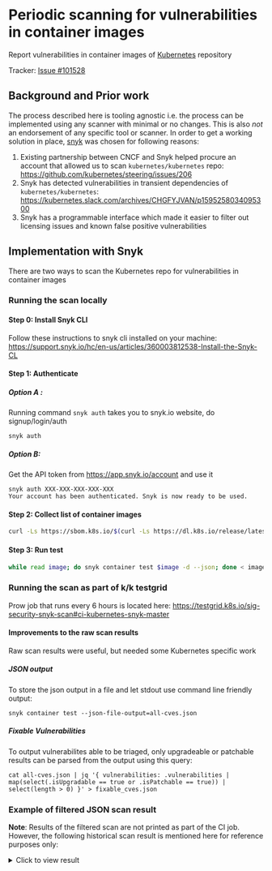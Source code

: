 # Periodic scanning for vulnerabilities in container images

Report vulnerabilities in container images
of [Kubernetes](https://github.com/kubernetes/kubernetes) repository

Tracker: [Issue #101528](https://github.com/kubernetes/kubernetes/issues/101528)

## Background and Prior work

The process described here is tooling agnostic i.e. the process can be
implemented using any scanner with minimal or no changes. This is also _not_ an
endorsement of any specific tool or scanner. In order to get a working solution
in place, [snyk](https://snyk.io/) was chosen for following reasons:

1. Existing partnership between CNCF and Snyk helped procure an account that
   allowed us to scan `kubernetes/kubernetes`
   repo: https://github.com/kubernetes/steering/issues/206
2. Snyk has detected vulnerabilities in transient dependencies of
   `kubernetes/kubernetes`: https://kubernetes.slack.com/archives/CHGFYJVAN/p1595258034095300
3. Snyk has a programmable interface which made it easier to filter out
   licensing issues and known false positive vulnerabilities

## Implementation with Snyk

There are two ways to scan the Kubernetes repo for vulnerabilities in
container images

### Running the scan locally

#### Step 0: Install Snyk CLI

Follow these instructions to snyk cli installed on your
machine: https://support.snyk.io/hc/en-us/articles/360003812538-Install-the-Snyk-CL

#### Step 1: Authenticate

##### Option A :

Running command `snyk auth` takes you to snyk.io website, do signup/login/auth

```
snyk auth
```

##### Option B:

Get the API token from https://app.snyk.io/account and use it

```
snyk auth XXX-XXX-XXX-XXX-XXX
Your account has been authenticated. Snyk is now ready to be used.
```

#### Step 2: Collect list of container images 

```sh
curl -Ls https://sbom.k8s.io/$(curl -Ls https://dl.k8s.io/release/latest.txt)/release | grep 'PackageName: k8s.gcr.io/' | awk '{print $2}' > images.txt
```

#### Step 3: Run test

```sh
while read image; do snyk container test $image -d --json; done < images.txt
```

### Running the scan as part of k/k testgrid

Prow job that runs every 6 hours is located
here: https://testgrid.k8s.io/sig-security-snyk-scan#ci-kubernetes-snyk-master

#### Improvements to the raw scan results

Raw scan results were useful, but needed some Kubernetes specific work

##### JSON output

To store the json output in a file and let stdout use command line friendly
output:

```
snyk container test --json-file-output=all-cves.json
```

#####  Fixable Vulnerabilities

To output vulnerabilites able to be triaged, only upgradeable 
or patchable results can be parsed from the output using this query:

```
cat all-cves.json | jq '{ vulnerabilities: .vulnerabilities | map(select(.isUpgradable == true or .isPatchable == true)) | select(length > 0) }' > fixable_cves.json
```

### Example of filtered JSON scan result

__Note__: Results of the filtered scan are not printed as part of the CI job. 
However, the following historical scan result is mentioned here for 
reference purposes only:

<!-- markdownlint-disable MD033 -->
<details><summary>Click to view result</summary>
<!-- markdownlint-enable MD033 -->

```
{
  "title": "Use After Free",
  "credit": [
    ""
  ],
  "packageName": "glibc",
  "language": "linux",
  "packageManager": "debian:11",
  "description": "## NVD Description\n<i> **Note:** </i>\n<i> Versions mentioned in the description apply to the upstream `glibc` package. </i>\n\nThe mq_notify function in the GNU C Library (aka glibc) versions 2.32 and 2.33 has a use-after-free. It may use the notification thread attributes object (passed through its struct sigevent parameter) after it has been freed by the caller, leading to a denial of service (application crash) or possibly unspecified other impact.\n## Remediation\nThere is no fixed version for `Debian:11` `glibc`.\n## References\n- [ADVISORY](https://security-tracker.debian.org/tracker/CVE-2021-33574)\n- [CONFIRM](https://security.netapp.com/advisory/ntap-20210629-0005/)\n- [FEDORA](https://lists.fedoraproject.org/archives/list/package-announce@lists.fedoraproject.org/message/RBUUWUGXVILQXVWEOU7N42ICHPJNAEUP/)\n- [GENTOO](https://security.gentoo.org/glsa/202107-07)\n- [MISC](https://sourceware.org/bugzilla/show_bug.cgi?id=27896)\n- [MISC](https://sourceware.org/bugzilla/show_bug.cgi?id=27896#c1)\n",
  "identifiers": {
    "ALTERNATIVE": [],
    "CVE": [
      "CVE-2021-33574"
    ],
    "CWE": [
      "CWE-416"
    ]
  },
  "severity": "critical",
  "severityWithCritical": "critical",
  "socialTrendAlert": false,
  "cvssScore": 9.8,
  "CVSSv3": "CVSS:3.1/AV:N/AC:L/PR:N/UI:N/S:U/C:H/I:H/A:H",
  "patches": [],
  "references": [
    {
      "title": "ADVISORY",
      "url": "https://security-tracker.debian.org/tracker/CVE-2021-33574"
    },
    {
      "title": "CONFIRM",
      "url": "https://security.netapp.com/advisory/ntap-20210629-0005/"
    },
    {
      "title": "FEDORA",
      "url": "https://lists.fedoraproject.org/archives/list/package-announce@lists.fedoraproject.org/message/RBUUWUGXVILQXVWEOU7N42ICHPJNAEUP/"
    },
    {
      "title": "GENTOO",
      "url": "https://security.gentoo.org/glsa/202107-07"
    },
    {
      "title": "MISC",
      "url": "https://sourceware.org/bugzilla/show_bug.cgi?id=27896"
    },
    {
      "title": "MISC",
      "url": "https://sourceware.org/bugzilla/show_bug.cgi?id=27896%23c1"
    }
  ],
  "creationTime": "2021-05-26T15:11:38.773280Z",
  "modificationTime": "2021-12-04T14:20:17.969879Z",
  "publicationTime": "2021-05-26T15:11:38.561943Z",
  "disclosureTime": "2021-05-25T22:15:00Z",
  "id": "SNYK-DEBIAN11-GLIBC-1296898",
  "malicious": false,
  "nvdSeverity": "critical",
  "relativeImportance": "not yet assigned",
  "semver": {
    "vulnerable": [
      "*"
    ]
  },
  "exploit": "Not Defined",
  "from": [
    "docker-image|k8s.gcr.io/conformance-ppc64le@v1.24.0-alpha.1",
    "glibc/libc6@2.31-13+deb11u2"
  ],
  "upgradePath": [],
  "isUpgradable": false,
  "isPatchable": false,
  "name": "glibc/libc6",
  "version": "2.31-13+deb11u2"
}
```

</details>
